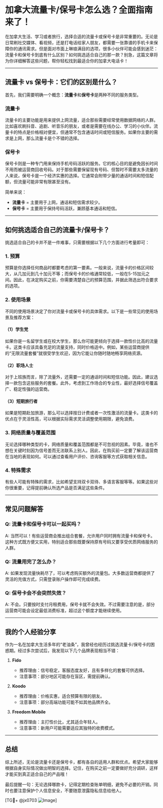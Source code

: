 # 加拿大流量卡/保号卡怎么选？全面指南来了！

在加拿大生活、学习或者旅行，选择合适的流量卡或保号卡是非常重要的。无论是日常刷社交媒体、看视频，还是打电话给家人朋友，都需要一张靠谱的手机卡来保障你的通讯需求。但是面对市面上琳琅满目的选项，很多小伙伴可能会感到迷茫：流量卡和保号卡到底有什么区别？如何挑选适合自己的那一款？别急，这篇文章将为你详细解答这些问题，帮你轻松找到最适合你的加拿大电话卡！

---

## 流量卡 vs 保号卡：它们的区别是什么？

首先，我们需要明确一个概念：**流量卡**和**保号卡**是两种不同的服务类型。

### 流量卡
流量卡的主要功能是用来提供上网流量，适合那些需要经常使用数据网络的人群。比如喜欢刷抖音、追剧、听音乐的朋友，或者是需要在线办公、学习的小伙伴。流量卡的特点是价格相对便宜，但通常不包含通话时间或短信服务。如果你主要的需求是上网，那么流量卡是个不错的选择。

### 保号卡
保号卡则是一种专门用来保持手机号码活跃的服务。它的核心目的是避免因长时间不用而被运营商回收号码。对于那些需要保留现有号码、但暂时不需要太多流量的人来说，保号卡是一个经济实惠的选择。它通常会附带少量的通话时间和短信配额，但流量可能非常有限甚至没有。

简单来说：
- **流量卡** = 主要用于上网，通话和短信需求较少。
- **保号卡** = 主要用于保持号码活跃，兼顾基本通话和短信。

---

## 如何挑选适合自己的流量卡/保号卡？

挑选适合自己的卡并不是一件难事，只需要根据以下几个方面进行考量即可：

### 1. 预算
预算是你选择任何商品时都要考虑的第一要素。一般来说，流量卡的价格区间较大，从几加元到几十加元不等；而保号卡的价格通常较低，一般在5-15加元之间。因此，在决定购买之前，你需要清楚自己的预算范围，并据此筛选出符合要求的选项。

### 2. 使用场景
不同的使用场景决定了你对流量卡或保号卡的具体需求。以下是一些常见的使用场景及推荐方案：

#### （1）学生党
如果你是一名留学生或在校大学生，那么你可能更倾向于选择一款性价比高的流量卡。这类卡应该具备充足的流量支持，同时价格适中。例如，某些运营商提供的“无限流量套餐”就很受学生欢迎，因为它能让你随时随地畅享网络资源。

#### （2）职场人士
对于上班族而言，除了流量外，还需要一定的通话时间和短信功能。因此，建议选择一款包含这些服务的套餐。此外，考虑到工作场合的专业性，最好选择信号覆盖广、稳定性强的运营商。

#### （3）短期旅行者
如果是短期赴加旅游，那么可以选择按日计费或者一次性激活的流量卡。这类卡的优点在于灵活性高，可以根据实际需求灵活调整使用期限，避免浪费。

### 3. 网络质量与覆盖范围
无论选择哪种类型的卡，网络质量和覆盖范围都是不可忽视的因素。毕竟，谁也不想在关键时刻因为信号差而无法联系上别人。因此，在购买前一定要了解该运营商在当地的表现如何。可以通过查看用户评价、咨询客服等方式获取相关信息。

### 4. 特殊需求
有些人可能有特殊的需求，比如希望支持双卡双待、多语言客服等等。如果这些对你很重要，记得提前确认所选产品是否满足这些条件。

---

## 常见问题解答

### Q: 流量卡和保号卡可以一起买吗？
A: 当然可以！有些运营商会推出组合套餐，允许用户同时拥有流量卡和保号卡。这种方式既方便又实用，特别适合那些既要保持原有号码又要享受优质网络服务的人群。

### Q: 流量用完了怎么办？
A: 如果发现流量快耗尽了，可以考虑购买额外的流量包。大多数运营商都提供了灵活的充值方式，只需登录账户操作即可完成续费。

### Q: 保号卡会不会突然失效？
A: 不会。只要按时支付月租费用，保号卡就不会失效。不过需要注意的是，部分运营商可能会设定最低消费标准，超过这个额度才能继续使用。

---

## 我的个人经验分享

作为一名在加拿大生活多年的“老油条”，我曾经也经历过挑选流量卡/保号卡的困惑期。经过多次尝试后，我发现以下几个品牌表现相当不错：

1. **Fido**
   - 推荐理由：信号稳定，客服态度友好，且有多样化的套餐可供选择。
   - 注意事项：部分地区可能存在盲区，需提前确认。

2. **Koodo**
   - 推荐理由：价格实惠，适合预算有限的朋友。
   - 注意事项：部分高端功能可能不如其他品牌齐全。

3. **Freedom Mobile**
   - 推荐理由：主打性价比，尤其适合年轻人。
   - 注意事项：新用户可能需要适应其独特的收费模式。

---

## 总结

综上所述，无论是流量卡还是保号卡，都有各自的适用人群和优点。希望大家能够根据自身实际情况做出明智的选择。记住，在购买之前一定要做好充分调研，这样才能买到真正适合自己的产品哦！

最后提醒一句：无论选择哪款卡，记得定期检查账单明细，避免不必要的开销。同时也要注意保护个人信息安全，不要随意泄露隐私信息给他人。

[TG💪+ @jx0703 ![Image](https://github.com/user-attachments/assets/dbca1d08-cadb-493c-b0ec-ad6f7a83f270)]